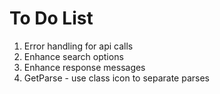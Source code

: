 # To Do List
1. Error handling for api calls
2. Enhance search options
3. Enhance response messages
4. GetParse - use class icon to separate parses
